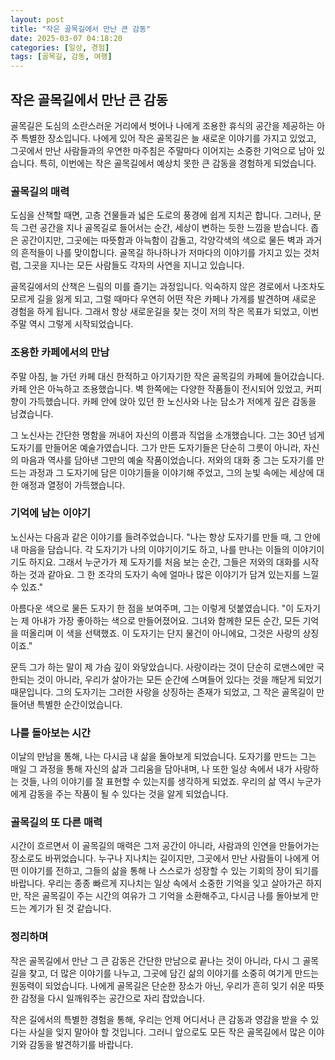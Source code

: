```yaml
---
layout: post
title: "작은 골목길에서 만난 큰 감동"
date: 2025-03-07 04:18:20
categories: [일상, 경험]
tags: [골목길, 감동, 여행]
---
```


## 작은 골목길에서 만난 큰 감동

골목길은 도심의 소란스러운 거리에서 벗어나 나에게 조용한 휴식의 공간을 제공하는 아주 특별한 장소입니다. 나에게 있어 작은 골목길은 늘 새로운 이야기를 가지고 있었고, 그곳에서 만난 사람들과의 우연한 마주침은 주말마다 이어지는 소중한 기억으로 남아 있습니다. 특히, 이번에는 작은 골목길에서 예상치 못한 큰 감동을 경험하게 되었습니다.

### 골목길의 매력

도심을 산책할 때면, 고층 건물들과 넓은 도로의 풍경에 쉽게 지치곤 합니다. 그러나, 문득 그런 공간을 지나 골목길로 들어서는 순간, 세상이 변하는 듯한 느낌을 받습니다. 좁은 공간이지만, 그곳에는 따뜻함과 아늑함이 감돌고, 각양각색의 색으로 물든 벽과 과거의 흔적들이 나를 맞이합니다. 골목길 하나하나가 저마다의 이야기를 가지고 있는 것처럼, 그곳을 지나는 모든 사람들도 각자의 사연을 지니고 있습니다.

골목길에서의 산책은 느림의 미를 즐기는 과정입니다. 익숙하지 않은 경로에서 나조차도 모르게 길을 잃게 되고, 그럴 때마다 우연히 어떤 작은 카페나 가게를 발견하며 새로운 경험을 하게 됩니다. 그래서 항상 새로운길을 찾는 것이 저의 작은 목표가 되었고, 이번 주말 역시 그렇게 시작되었습니다.

### 조용한 카페에서의 만남

주말 아침, 늘 가던 카페 대신 한적하고 아기자기한 작은 골목길의 카페에 들어갔습니다. 카페 안은 아늑하고 조용했습니다. 벽 한쪽에는 다양한 작품들이 전시되어 있었고, 커피 향이 가득했습니다. 카페 안에 앉아 있던 한 노신사와 나눈 담소가 저에게 깊은 감동을 남겼습니다.

그 노신사는 간단한 명함을 꺼내어 자신의 이름과 직업을 소개했습니다. 그는 30년 넘게 도자기를 만들어온 예술가였습니다. 그가 만든 도자기들은 단순히 그릇이 아니라, 자신의 마음과 역사를 담아낸 그만의 예술 작품이었습니다. 저와의 대화 중 그는 도자기를 만드는 과정과 그 도자기에 담은 이야기들을 이야기해 주었고, 그의 눈빛 속에는 세상에 대한 애정과 열정이 가득했습니다.

### 기억에 남는 이야기

노신사는 다음과 같은 이야기를 들려주었습니다. "나는 항상 도자기를 만들 때, 그 안에 내 마음을 담습니다. 각 도자기가 나의 이야기이기도 하고, 나를 만나는 이들의 이야기이기도 하지요. 그래서 누군가가 제 도자기를 처음 보는 순간, 그들은 저와의 대화를 시작하는 것과 같아요. 그 한 조각의 도자기 속에 얼마나 많은 이야기가 담겨 있는지를 느낄 수 있죠."

아름다운 색으로 물든 도자기 한 점을 보여주며, 그는 이렇게 덧붙였습니다. "이 도자기는 제 아내가 가장 좋아하는 색으로 만들어졌어요. 그녀와 함께한 모든 순간, 모든 기억을 떠올리며 이 색을 선택했죠. 이 도자기는 단지 물건이 아니에요, 그것은 사랑의 상징이죠."

문득 그가 하는 말이 제 가슴 깊이 와닿았습니다. 사랑이라는 것이 단순히 로맨스에만 국한되는 것이 아니라, 우리가 살아가는 모든 순간에 스며들어 있다는 것을 깨닫게 되었기 때문입니다. 그의 도자기는 그러한 사랑을 상징하는 존재가 되었고, 그 작은 골목길이 만들어낸 특별한 순간이었습니다.

### 나를 돌아보는 시간

이날의 만남을 통해, 나는 다시금 내 삶을 돌아보게 되었습니다. 도자기를 만드는 그는 매일 그 과정을 통해 자신의 삶과 그리움을 담아내며, 나 또한 일상 속에서 내가 사랑하는 것들, 나의 이야기를 잘 표현할 수 있는지를 생각하게 되었죠. 우리의 삶 역시 누군가에게 감동을 주는 작품이 될 수 있다는 것을 알게 되었습니다.

### 골목길의 또 다른 매력

시간이 흐르면서 이 골목길의 매력은 그저 공간이 아니라, 사람과의 인연을 만들어가는 장소로도 바뀌었습니다. 누구나 지나치는 길이지만, 그곳에서 만난 사람들이 나에게 어떤 이야기를 전하고, 그들의 삶을 통해 나 스스로가 성장할 수 있는 기회의 장이 되기를 바랍니다. 우리는 종종 빠르게 지나치는 일상 속에서 소중한 기억을 잊고 살아가곤 하지만, 작은 골목길이 주는 시간의 여유가 그 기억을 소환해주고, 다시금 나를 돌아보게 만드는 계기가 된 것 같습니다.

### 정리하며

작은 골목길에서 만난 그 큰 감동은 간단한 만남으로 끝나는 것이 아니라, 다시 그 골목길을 찾고, 더 많은 이야기를 나누고, 그곳에 담긴 삶의 이야기를 소중히 여기게 만드는 원동력이 되었습니다. 나에게 골목길은 단순한 장소가 아닌, 우리가 흔히 잊기 쉬운 따뜻한 감정을 다시 일깨워주는 공간으로 자리 잡았습니다.  

작은 길에서의 특별한 경험을 통해, 우리는 언제 어디서나 큰 감동과 영감을 받을 수 있다는 사실을 잊지 말아야 할 것입니다. 그러니 앞으로도 모든 작은 골목길에서 많은 이야기와 감동을 발견하기를 바랍니다.